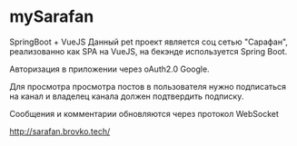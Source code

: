 # mySarafan
SpringBoot + VueJS
Данный pet проект является соц сетью "Сарафан", реализованно как SPA на VueJS, на бекэнде используется Spring Boot. 

Авторизация в приложении через oAuth2.0 Google.

Для просмотра просмотра постов в пользователя нужно подписаться на канал и владелец канала должен подтвердить подписку.

Сообщения и комментарии обновляются через протокол WebSocket

http://sarafan.brovko.tech/ 
